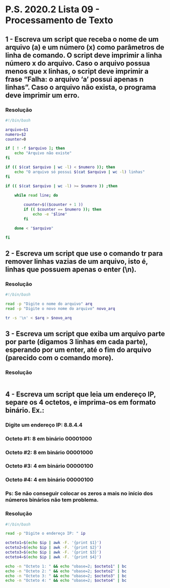 # P.S. 2020.2 Lista 09 - Processamento de Texto

## 1 - Escreva um script que receba o nome de um arquivo (a) e um número (x) como parâmetros de linha de comando. O script deve imprimir a linha número x do arquivo. Caso o arquivo possua menos que x linhas, o script deve imprimir a frase “Falha: o arquivo ‘a’ possui apenas n linhas”. Caso o arquivo não exista, o programa deve imprimir um erro.

### Resolução
~~~bash
#!/bin/bash

arquivo=$1
numero=$2
counter=0

if [ ! -f $arquivo ]; then
	echo "Arquivo não existe"
fi

if (( $(cat $arquivo | wc -l) < $numero )); then
	echo "O arquivo só possui $(cat $arquivo | wc -l) linhas"
fi

if (( $(cat $arquivo | wc -l) >= $numero )) ;then

	while read line; do
	
		counter=$(($counter + 1 ))
		if (( $counter == $numero )); then
			echo -e "$line"
		fi

	done < "$arquivo"

fi
~~~

## 2 - Escreva um script que use o comando tr para remover linhas vazias de um arquivo, isto é, linhas que possuem apenas o enter (\n).

### Resolução
~~~bash
#!/bin/bash

read -p "Digite o nome do arquivo" arq
read -p "Digite o novo nome do arquivo" novo_arq

tr -s '\n' < $arq > $novo_arq
~~~

## 3 - Escreva um script que exiba um arquivo parte por parte (digamos 3 linhas em cada parte), esperando por um enter, até o fim do arquivo (parecido com o comando more).

### Resolução
~~~bash
~~~

## 4 - Escreva um script que leia um endereço IP, separe os 4 octetos, e imprima-os em formato binário. Ex.:

### Digite um endereço IP: 8.8.4.4

### Octeto #1: 8 em binário 00001000
### Octeto #2: 8 em binário 00001000
### Octeto #3: 4 em binário 00000100
### Octeto #4: 4 em binário 00000100

### Ps: Se não conseguir colocar os zeros a mais no início dos números binários não tem problema.

### Resolução
~~~bash
#!/bin/bash

read -p "Digite o endereço IP: " ip

octeto1=$(echo $ip | awk -F. '{print $1}')
octeto2=$(echo $ip | awk -F. '{print $2}')
octeto3=$(echo $ip | awk -F. '{print $3}')
octeto4=$(echo $ip | awk -F. '{print $4}')

echo -n "Octeto 1: " && echo "obase=2; $octeto1" | bc
echo -n "Octeto 2: " && echo "obase=2; $octeto2" | bc
echo -n "Octeto 3: " && echo "obase=2; $octeto3" | bc
echo -n "Octeto 4: " && echo "obase=2; $octeto4" | bc
~~~
